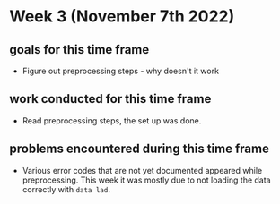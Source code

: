 # Week 3 (November 7th 2022)

## goals for this time frame
- Figure out preprocessing steps - why doesn't it work

## work conducted for this time frame
- Read preprocessing steps, the set up was done. 

## problems encountered during this time frame
- Various error codes that are not yet documented appeared while preprocessing. This week it was mostly due to not loading the data correctly with `data lad`. 